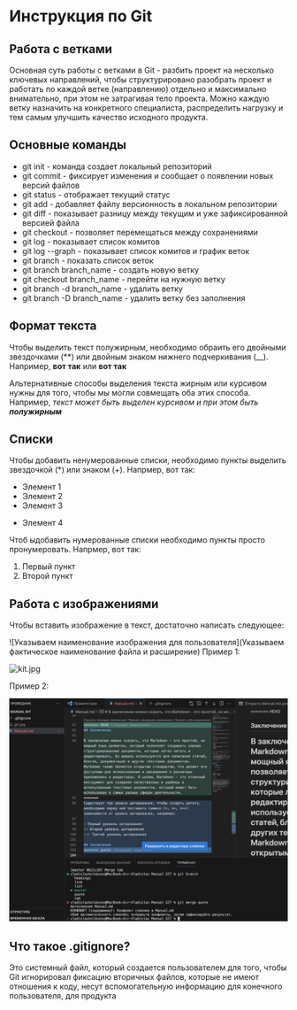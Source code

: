 # Инструкция по Git

## Работа с ветками

Основная суть работы с ветками в Git - разбить проект на несколько ключевых направлений, чтобы структурировано разобрать проект и работать по каждой ветке (направлению) отдельно и максимально внимательно, при этом не затрагивая тело проекта. Можно каждую ветку назначить на конкретного специалиста, распределить нагрузку и тем самым улучшить качество исходного продукта.

## Основные команды

* git init - команда создает локальный репозиторий
* git commit - фиксирует изменения и сообщает о появлении новых версий файлов
* git status - отображает текущий статус
* git add - добавляет файлу версионность в локальном репозитории
* git diff - показывает разницу между текущим и уже зафиксированной версией файла
* git checkout - позволяет перемещаться между сохранениями
* git log - показывает список комитов
* git log --graph - показывает список комитов и график веток
* git branch - показать список веток
* git branch branch_name - создать новую ветку
* git checkout branch_name - перейти на нужную ветку
* git branch -d branch_name - удалить ветку
* git branch -D branch_name - удалить ветку без заполнения

## Формат текста

Чтобы выделить текст полужирным, необходимо обраить его двойными звездочками (**) или двойным знаком нижнего подчеркивания (__). Например, **вот так** или __вот так__

Альтернативные способы выделения текста жирным или курсивом нужны для того, чтобы мы могли совмещать оба этих способа. Например, _текст может быть выделен курсивом и при этом быть **полужирным**_

## Списки

Чтобы добавить ненумерованные списки, необходимо пункты выделить звездочкой (*) или знаком (+). Напрмер, вот так:
* Элемент 1
* Элемент 2
* Элемент 3
+ Элемент 4

Чтоб ыдобавить нумерованные списки необходимо пункты просто пронумеровать. Напрмер, вот так:
1. Первый пункт
2. Второй пункт

## Работа с изображениями

Чтобы вставить изображение в текст, достаточно написать следующее:

![Указываем наименование изображения для пользователя](Указываем фактическое наименование файла и расширение)
Пример 1:

![kit.jpg](kit.jpg)

Пример 2:

![conflict.PNG](conflict.PNG)

## Что такое .gitignore?

Это системный файл, который создается пользователем для того, чтобы Git игнорировал фиксацию вторичных файлов, которые не имеют отношения к коду, несут вспомогательную информацию для конечного пользователя, для продукта